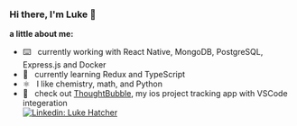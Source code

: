 ### Hi there, I'm Luke 👋
**a little about me:**
- ⌨️ &nbsp; currently working with React Native, MongoDB, PostgreSQL, Express.js and Docker
- 🌱 &nbsp; currently learning Redux and TypeScript
- ⚛️ &nbsp; I like chemistry, math, and Python
- 📲 &nbsp; check out [ThoughtBubble](https://github.com/lukehatcher/vscode-ios-todos), my ios project tracking app with VSCode integeration <br>
[![Linkedin: Luke Hatcher](https://img.shields.io/badge/-lukehatcher98-blue?style=flat-square&logo=Linkedin&logoColor=white&link=https://www.linkedin.com/in/lukehatcher98/)](https://www.linkedin.com/in/lukehatcher98/)
